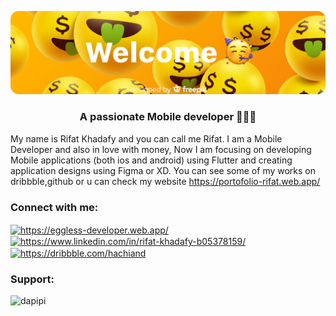 ![Header](https://github.com/godofsleepy/godofsleepy/blob/main/header.png)

<h3 align="center">A passionate Mobile developer 👨🏻‍💻</h3>

My name is Rifat Khadafy and you can call me Rifat. I am a Mobile Developer and also in love with money, Now I am focusing on developing Mobile applications (both ios and android) using Flutter and creating application designs using Figma or XD. You can see some of my works on dribbble,github or u can check my website https://portofolio-rifat.web.app/ 

<h3 align="left">Connect with me:</h3>
<p align="left">
<a href="https://eggless-developer.web.app/" target="blank"><img align="center" src="https://eggless-developer.web.app/logo192.png" alt="https://eggless-developer.web.app/" height="30"  /></a>
<a href="https://linkedin.com/in/rifat-khadafy-b05378159/" target="blank"><img align="center" src="https://cdn.jsdelivr.net/npm/simple-icons@3.0.1/icons/linkedin.svg" alt="https://www.linkedin.com/in/rifat-khadafy-b05378159/" height="30" width="40" /></a>
<a href="https://dribbble.com//hachiand" target="blank"><img align="center" src="https://cdn.jsdelivr.net/npm/simple-icons@3.0.1/icons/dribbble.svg" alt="https://dribbble.com/hachiand" height="30" width="40" /></a>
</p>

<h3 align="left">Support:</h3>
<p><a href="https://www.buymeacoffee.com/dapipi"> <img align="left" src="https://cdn.buymeacoffee.com/buttons/v2/default-yellow.png" height="50" width="210" alt="dapipi" /></a></p><br><br>

<!--
**godofsleepy/godofsleepy** is a ✨ _special_ ✨ repository because its `README.md` (this file) appears on your GitHub profile.

Here are some ideas to get you started:

- 🔭 I’m currently working on ...
- 🌱 I’m currently learning ...
- 👯 I’m looking to collaborate on ...
- 🤔 I’m looking for help with ...
- 💬 Ask me about ...
- 📫 How to reach me: ...
- 😄 Pronouns: ...
- ⚡ Fun fact: ...
-->
